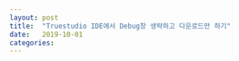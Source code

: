 ```yaml
---
layout: post
title:  "Truestudio IDE에서 Debug창 생략하고 다운로드만 하기"
date:   2019-10-01
categories:
---
```

